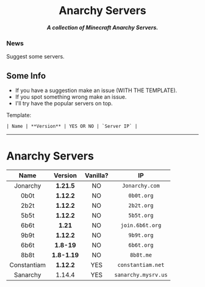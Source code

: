 <div align="center">

Anarchy Servers
===
***A collection of Minecraft Anarchy Servers.***

</div>

### News
Suggest some servers.

## Some Info
* If you have a suggestion make an issue (WITH THE TEMPLATE).
* If you spot something wrong make an issue.
* I'll try have the popular servers on top.

Template:

```| Name | **Version** | YES OR NO | `Server IP` |```

-------

# Anarchy Servers

| Name | Version | Vanilla? | IP |
| :--: | :-----: | :------: | :-: |
| Jonarchy | **1.21.5** | NO | `Jonarchy.com` |
| 0b0t | **1.12.2** | NO | `0b0t.org` |
| 2b2t | **1.12.2** | NO | `2b2t.org` |
| 5b5t | **1.12.2** | NO | `5b5t.org` |
| 6b6t | **1.21** | NO | `join.6b6t.org` |
| 9b9t | **1.12.2** | NO | `9b9t.org` |
| 6b6t | **1.8-19** | NO | `6b6t.org` |
| 8b8t | **1.8-1.19** | NO | `8b8t.me` |
| Constantiam | **1.12.2** | YES | `constantiam.net` |
| Sanarchy | 1.14.4 | YES | `sanarchy.mysrv.us` |
